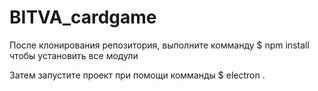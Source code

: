 # BITVA_cardgame
После клонирования репозитория, выполните комманду
$ npm install 
чтобы установить все модули

Затем запустите проект при помощи комманды
$ electron .
